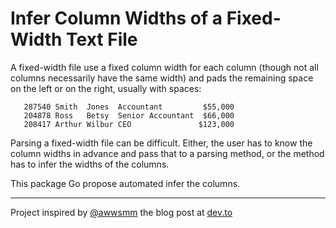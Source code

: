 # Infer Column Widths of a Fixed-Width Text File
A fixed-width file use a fixed column width for each column (though not all columns necessarily have the same width) and pads the remaining space on the left or on the right, usually with spaces:

```
   287540 Smith  Jones  Accountant         $55,000
   204878 Ross   Betsy  Senior Accountant  $66,000
   208417 Arthur Wilbur CEO               $123,000
```

Parsing a fixed-width file can be difficult. Either, the user has to know the column widths in advance and pass that to a parsing method, or the method has to infer the widths of the columns. 
 
This package Go propose automated infer the columns.

----
Project inspired by [@awwsmm](https://github.com/awwsmm) the blog post at [dev.to](https://dev.to/awwsmm/java-infer-column-widths-of-a-fixed-width-text-file-2hh0)